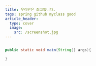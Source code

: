```yaml
---
title: 우리반은 최고입니다.
tags: spring github myclass good
article_header:
  type: cover
  image:
    src: /screenshot.jpg
---
```


```java

public static void main(String[] args){

}
